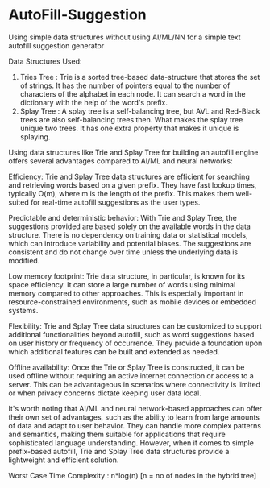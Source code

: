 # AutoFill-Suggestion
Using simple data structures without using AI/ML/NN for a simple text autofill suggestion generator

Data Structures Used:

1) Tries Tree : Trie is a sorted tree-based data-structure that stores the set of strings. It has the number of pointers equal to the number of characters of the alphabet in each node. It can search a word in the dictionary with the help of the word's prefix.
2) Splay Tree : A splay tree is a self-balancing tree, but AVL and Red-Black trees are also self-balancing trees then. What makes the splay tree unique two trees. It has one extra property that makes it unique is splaying.

Using data structures like Trie and Splay Tree for building an autofill engine offers several advantages compared to AI/ML and neural networks:

Efficiency: Trie and Splay Tree data structures are efficient for searching and retrieving words based on a given prefix. They have fast lookup times, typically O(m), where m is the length of the prefix. This makes them well-suited for real-time autofill suggestions as the user types.

Predictable and deterministic behavior: With Trie and Splay Tree, the suggestions provided are based solely on the available words in the data structure. There is no dependency on training data or statistical models, which can introduce variability and potential biases. The suggestions are consistent and do not change over time unless the underlying data is modified.

Low memory footprint: Trie data structure, in particular, is known for its space efficiency. It can store a large number of words using minimal memory compared to other approaches. This is especially important in resource-constrained environments, such as mobile devices or embedded systems.

Flexibility: Trie and Splay Tree data structures can be customized to support additional functionalities beyond autofill, such as word suggestions based on user history or frequency of occurrence. They provide a foundation upon which additional features can be built and extended as needed.

Offline availability: Once the Trie or Splay Tree is constructed, it can be used offline without requiring an active internet connection or access to a server. This can be advantageous in scenarios where connectivity is limited or when privacy concerns dictate keeping user data local.

It's worth noting that AI/ML and neural network-based approaches can offer their own set of advantages, such as the ability to learn from large amounts of data and adapt to user behavior. They can handle more complex patterns and semantics, making them suitable for applications that require sophisticated language understanding. However, when it comes to simple prefix-based autofill, Trie and Splay Tree data structures provide a lightweight and efficient solution.

Worst Case Time Complexity : n*log(n) [n = no of nodes in the hybrid tree]
